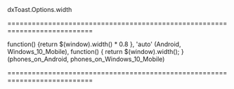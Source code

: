 <!--id-->dxToast.Options.width<!--/id-->
===========================================================================
<!--default-->function() {return $(window).width() * 0.8 }, 'auto' (Android, Windows_10_Mobile), function() { return $(window).width(); } (phones_on_Android, phones_on_Windows_10_Mobile)<!--/default-->
===========================================================================

